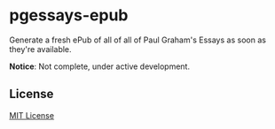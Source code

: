 # pgessays-epub
Generate a fresh ePub of all of all of Paul Graham's Essays as soon as they're available.

**Notice**: Not complete, under active development.

## License
[MIT License](LICENSE)
